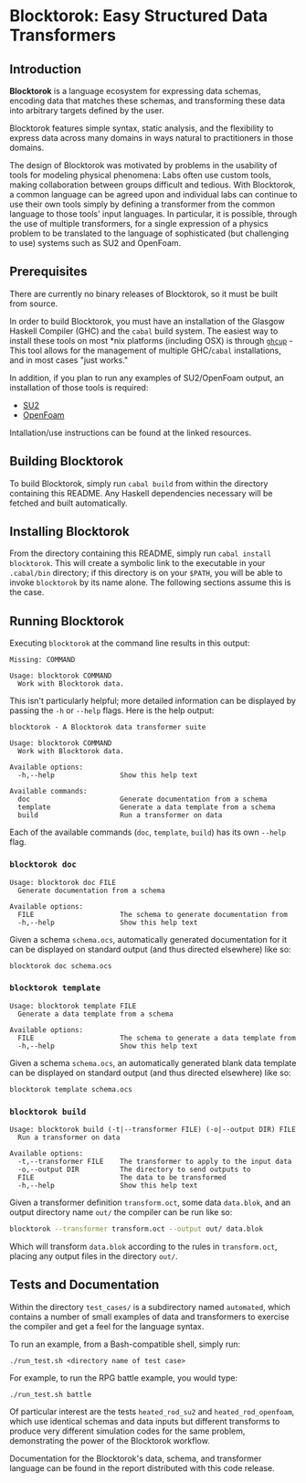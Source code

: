 # Blocktorok: Easy Structured Data Transformers

## Introduction

**Blocktorok** is a language ecosystem for expressing data schemas, encoding
data that matches these schemas, and transforming these data into arbitrary
targets defined by the user.

Blocktorok features simple syntax, static analysis, and the flexibility to
express data across many domains in ways natural to practitioners in those
domains.

The design of Blocktorok was motivated by problems in the usability of tools
for modeling physical phenomena: Labs often use custom tools, making
collaboration between groups difficult and tedious. With Blocktorok, a common
language can be agreed upon and individual labs can continue to use their own
tools simply by defining a transformer from the common language to those tools'
input languages. In particular, it is possible, through the use of multiple
transformers, for a single expression of a physics problem to be translated to
the language of sophisticated (but challenging to use) systems such as SU2 and
OpenFoam.

## Prerequisites

There are currently no binary releases of Blocktorok, so it must be built from
source.

In order to build Blocktorok, you must have an installation of the Glasgow
Haskell Compiler (GHC) and the `cabal` build system. The easiest way to install
these tools on most *nix platforms (including OSX) is through
[`ghcup`](https://www.haskell.org/ghcup/) - This tool allows for the management
of multiple GHC/`cabal` installations, and in most cases "just works."

In addition, if you plan to run any examples of SU2/OpenFoam output, an
installation of those tools is required:

* [SU2](https://su2code.github.io/)
* [OpenFoam](https://openfoam.org/)

Intallation/use instructions can be found at the linked resources.

## Building Blocktorok

To build Blocktorok, simply run `cabal build` from within the directory
containing this README. Any Haskell dependencies necessary will be fetched and
built automatically.

## Installing Blocktorok

From the directory containing this README, simply run
`cabal install blocktorok`. This will create a symbolic link to the executable
in your `.cabal/bin` directory; if this directory is on your `$PATH`, you will
be able to invoke `blocktorok` by its name alone. The following sections assume
this is the case.

## Running Blocktorok

Executing `blocktorok` at the command line results in this output:

```text
Missing: COMMAND

Usage: blocktorok COMMAND
  Work with Blocktorok data.
```

This isn't particularly helpful; more detailed information can be displayed by
passing the `-h` or `--help` flags. Here is the help output:

```text
blocktorok - A Blocktorok data transformer suite

Usage: blocktorok COMMAND
  Work with Blocktorok data.

Available options:
  -h,--help                Show this help text

Available commands:
  doc                      Generate documentation from a schema
  template                 Generate a data template from a schema
  build                    Run a transformer on data
```

Each of the available commands (`doc`, `template`, `build`) has its own
`--help` flag.

### `blocktorok doc`

```text
Usage: blocktorok doc FILE
  Generate documentation from a schema

Available options:
  FILE                     The schema to generate documentation from
  -h,--help                Show this help text
```

Given a schema `schema.ocs`, automatically generated documentation for it can
be displayed on standard output (and thus directed elsewhere) like so:

```bash
blocktorok doc schema.ocs
```

### `blocktorok template`

```text
Usage: blocktorok template FILE
  Generate a data template from a schema

Available options:
  FILE                     The schema to generate a data template from
  -h,--help                Show this help text
```

Given a schema `schema.ocs`, an automatically generated blank data template can
be displayed on standard output (and thus directed elsewhere) like so:

```bash
blocktorok template schema.ocs
```

### `blocktorok build`

```text
Usage: blocktorok build (-t|--transformer FILE) (-o|--output DIR) FILE
  Run a transformer on data

Available options:
  -t,--transformer FILE    The transformer to apply to the input data
  -o,--output DIR          The directory to send outputs to
  FILE                     The data to be transformed
  -h,--help                Show this help text
```

Given a transformer definition `transform.oct`, some data `data.blok`, and an
output directory name `out/` the compiler can be run like so:

```bash
blocktorok --transformer transform.oct --output out/ data.blok
```

Which will transform `data.blok` according to the rules in `transform.oct`,
placing any output files in the directory `out/`.

## Tests and Documentation

Within the directory `test_cases/` is a subdirectory named `automated`, which
contains a number of small examples of data and transformers to exercise the
compiler and get a feel for the language syntax.

To run an example, from a Bash-compatible shell, simply run:

```text
./run_test.sh <directory name of test case>
```

For example, to run the RPG battle example, you would type:

```text
./run_test.sh battle
```

Of particular interest are the tests `heated_rod_su2` and
`heated_rod_openfoam`, which use identical schemas and data inputs but
different transforms to produce very different simulation codes for the same
problem, demonstrating the power of the Blocktorok workflow.

Documentation for the Blocktorok's data, schema, and transformer language can
be found in the report distributed with this code release.
